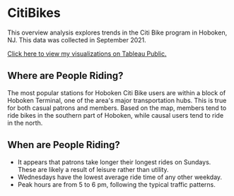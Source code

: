 # CitiBikes

This overview analysis explores trends in the Citi Bike program in Hoboken, NJ. This data was collected in September 2021. 

[Click here to view my visualizations on Tableau Public.](https://public.tableau.com/views/CitiBike_16360666444030/AverageTripDurationByDay?:language=en-US&publish=yes&:display_count=n&:origin=viz_share_link)


## Where are People Riding?
The most popular stations for Hoboken Citi Bike users are within a block of Hoboken Terminal, one of the area's major transportation hubs.  This is true for both casual patrons and members.
Based on the map, members tend to ride bikes in the southern part of Hoboken, while causal users tend to ride in the north.  

## When are People Riding?
- It appears that patrons take longer their longest rides on Sundays. These are likely a result of leisure rather than utility. 
- Wednesdays have the lowest average ride time of any other weekday.
- Peak hours are from 5 to 6 pm, following the typical traffic patterns. 
